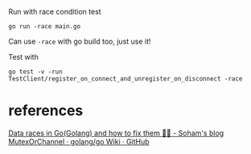 Run with race condition test
```shell
go run -race main.go
```
Can use `-race` with go build too, just use it!

Test with
```shell
go test -v -run TestClient/register_on_connect_and_unregister_on_disconnect -race 
```

# references
[Data races in Go(Golang) and how to fix them 🏃‍♀️ - Soham's blog](https://www.sohamkamani.com/blog/2018/02/18/golang-data-race-and-how-to-fix-it/)
[MutexOrChannel · golang/go Wiki · GitHub](https://github.com/golang/go/wiki/MutexOrChannel)

